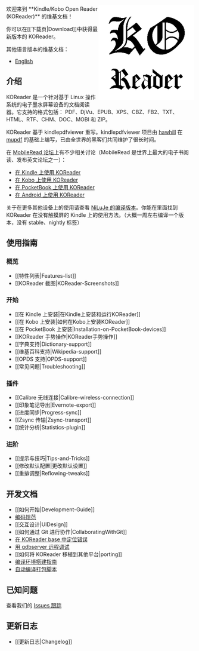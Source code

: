 <img align="right" src="https://github.com/koreader/koreader/raw/master/resources/koreader.png" height="256" width="256" />
欢迎来到 **Kindle/Kobo Open Reader (KOReader)** 的维基文档！

你可以在[[下载页|Download]]中获得最新版本的 KOReader。

其他语言版本的维基文档：

* [English](https://github.com/koreader/koreader/wiki)

## 介绍 ##

KOReader 是一个针对基于 Linux 操作系统的电子墨水屏幕设备的文档阅读器。它支持的格式包括：
PDF、DjVu、EPUB、XPS、CBZ、FB2、TXT、HTML、RTF、CHM、DOC、MOBI 和 ZIP。

KOReader 基于 kindlepdfviewer 重写。kindlepdfviewer 项目由 [hawhill](http://www.mobileread.com/forums/member.php?u=86292) 在 [mupdf](http://www.mupdf.com/) 的基础上编写，已由全世界的黑客们共同维护了很长时间。

在 [MobileRead 论坛](http://www.mobileread.com/)上有不少相关讨论（MobileRead 是世界上最大的电子书阅读、发布英文论坛之一）：

* [在 Kindle 上使用 KOReader](http://www.mobileread.com/forums/showthread.php?t=209276)
* [在 Kobo 上使用 KOReader](http://www.mobileread.com/forums/showthread.php?t=216960)
* [在 PocketBook 上使用 KOReader](http://www.mobileread.com/forums/showthread.php?t=254659)
* [在 Android 上使用 KOReader](http://www.mobileread.com/forums/showthread.php?t=240617)

关于在更多其他设备上的使用请查看 [NiLuJe 的编译版本](http://www.mobileread.com/forums/showpost.php?p=2658945&postcount=2)。你能在里面找到 KOReader 在没有触摸屏的 Kindle 上的使用方法。（大概一周左右编译一个版本，没有 stable、nightly 标签）

## 使用指南 ##

### 概览 ###

* [[特性列表|Features-list]]
* [[KOReader 截图|KOReader-Screenshots]]

### 开始 ###

* [[在 Kindle 上安装|在Kindle上安装和运行KOReader]]
* [[在 Kobo 上安装|如何在Kobo上安装KOReader]]
* [[在 PocketBook 上安装|Installation-on-PocketBook-devices]]
* [[KOReader 手势操作|KOReader手势操作]]
* [[字典支持|Dictionary-support]]
* [[维基百科支持|Wikipedia-support]]
* [[OPDS 支持|OPDS-support]]
* [[常见问题|Troubleshooting]]

### 插件 ###

* [[Calibre 无线连接|Calibre-wireless-connection]]
* [[印象笔记导出|Evernote-export]]
* [[进度同步|Progress-sync]]
* [[Zsync 传输|Zsync-transport]]
* [[统计分析|Statistics-plugin]]

### 进阶 ###

* [[提示与技巧|Tips-and-Tricks]]
* [[修改默认配置|更改默认设置]]
* [[重排调整|Reflowing-tweaks]]

## 开发文档 ##

* [[如何开始|Development-Guide]]
* [编码规范](https://github.com/koreader/koreader-base/wiki/Coding-style)
* [[交互设计|UIDesign]]
* [[如何通过 Git 进行协作|CollaboratingWithGit]]
* [在 KOReader base 中定位错误](https://github.com/koreader/koreader-base/wiki/Bug-hunting-in-koreader-base)
* [用 gdbserver 远程调试](https://github.com/koreader/koreader-base/wiki/Remote-debugging-with-gdbserver)
* [[如何将 KOReader 移植到其他平台|porting]]
* [编译环境搭建指南]
* [自动编译打包脚本]

[编译环境搭建指南]:http://www.mobileread.com/forums/showpost.php?p=2227307&postcount=658
[自动编译打包脚本]:https://github.com/koreader/koreader-misc/tree/master/koreader-nightlybuild

## 已知问题 ##

查看我们的 [Issues 跟踪](https://github.com/koreader/koreader/issues?q=is%3Aopen)

## 更新日志 ##

* [[更新日志|Changelog]]
